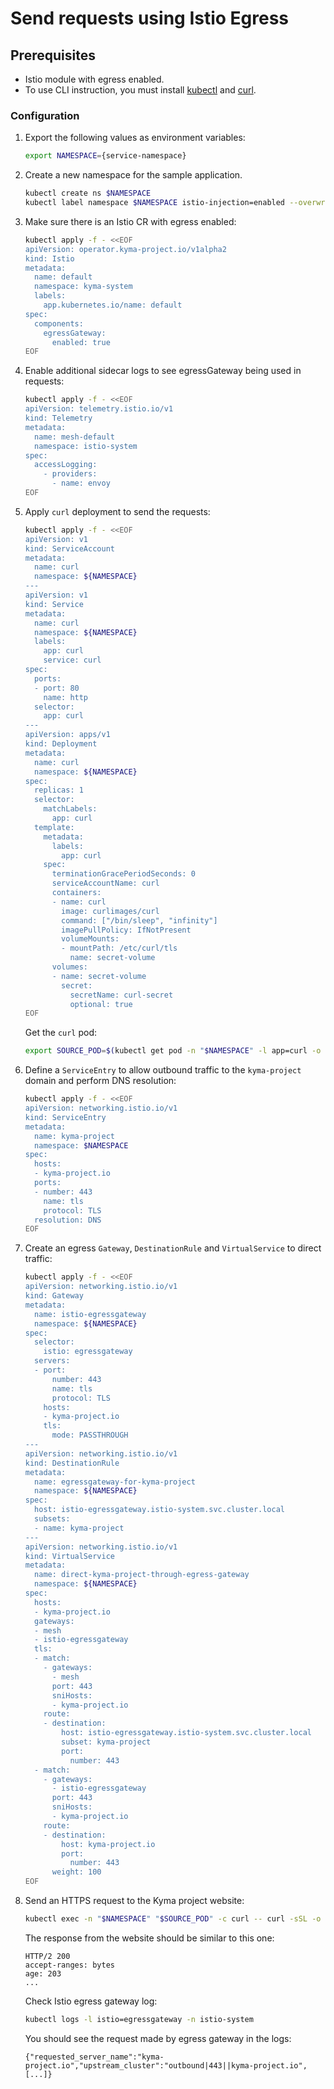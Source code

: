 # Send requests using Istio Egress

## Prerequisites

* Istio module with egress enabled.
* To use CLI instruction, you must install [kubectl](https://kubernetes.io/docs/tasks/tools/#kubectl)
  and [curl](https://curl.se/).

### Configuration

1. Export the following values as environment variables:

    ```bash
    export NAMESPACE={service-namespace}
    ```

2. Create a new namespace for the sample application.
    ```bash
    kubectl create ns $NAMESPACE
    kubectl label namespace $NAMESPACE istio-injection=enabled --overwrite
    ```

3. Make sure there is an Istio CR with egress enabled:
   ```bash
   kubectl apply -f - <<EOF
   apiVersion: operator.kyma-project.io/v1alpha2
   kind: Istio
   metadata:
     name: default
     namespace: kyma-system
     labels:
       app.kubernetes.io/name: default
   spec:
     components:
       egressGateway:
         enabled: true
   EOF
   ```

4. Enable additional sidecar logs to see egressGateway being used in requests:
    ```bash
    kubectl apply -f - <<EOF
    apiVersion: telemetry.istio.io/v1
    kind: Telemetry
    metadata:
      name: mesh-default
      namespace: istio-system
    spec:
      accessLogging:
        - providers:
          - name: envoy
    EOF
    ```

5. Apply `curl` deployment to send the requests:
    ```bash
    kubectl apply -f - <<EOF
    apiVersion: v1
    kind: ServiceAccount
    metadata:
      name: curl
      namespace: ${NAMESPACE}
    ---
    apiVersion: v1
    kind: Service
    metadata:
      name: curl
      namespace: ${NAMESPACE}
      labels:
        app: curl
        service: curl
    spec:
      ports:
      - port: 80
        name: http
      selector:
        app: curl
    ---
    apiVersion: apps/v1
    kind: Deployment
    metadata:
      name: curl
      namespace: ${NAMESPACE}
    spec:
      replicas: 1
      selector:
        matchLabels:
          app: curl
      template:
        metadata:
          labels:
            app: curl
        spec:
          terminationGracePeriodSeconds: 0
          serviceAccountName: curl
          containers:
          - name: curl
            image: curlimages/curl
            command: ["/bin/sleep", "infinity"]
            imagePullPolicy: IfNotPresent
            volumeMounts:
            - mountPath: /etc/curl/tls
              name: secret-volume
          volumes:
          - name: secret-volume
            secret:
              secretName: curl-secret
              optional: true
    EOF
    ```

   Get the `curl` pod:
    ```bash
   export SOURCE_POD=$(kubectl get pod -n "$NAMESPACE" -l app=curl -o jsonpath={.items..metadata.name})
    ```

6. Define a `ServiceEntry` to allow outbound traffic to the `kyma-project` domain and perform DNS resolution:
   
   ```bash
   kubectl apply -f - <<EOF
   apiVersion: networking.istio.io/v1
   kind: ServiceEntry
   metadata:
     name: kyma-project
     namespace: $NAMESPACE
   spec:
     hosts:
     - kyma-project.io
     ports:
     - number: 443
       name: tls
       protocol: TLS
     resolution: DNS
   EOF
   ```

7. Create an egress `Gateway`, `DestinationRule` and `VirtualService` to direct traffic:
   
   ```bash
   kubectl apply -f - <<EOF
   apiVersion: networking.istio.io/v1
   kind: Gateway
   metadata:
     name: istio-egressgateway
     namespace: ${NAMESPACE}
   spec:
     selector:
       istio: egressgateway
     servers:
     - port:
         number: 443
         name: tls
         protocol: TLS
       hosts:
       - kyma-project.io
       tls:
         mode: PASSTHROUGH
   ---
   apiVersion: networking.istio.io/v1
   kind: DestinationRule
   metadata:
     name: egressgateway-for-kyma-project
     namespace: ${NAMESPACE}
   spec:
     host: istio-egressgateway.istio-system.svc.cluster.local
     subsets:
     - name: kyma-project
   ---
   apiVersion: networking.istio.io/v1
   kind: VirtualService
   metadata:
     name: direct-kyma-project-through-egress-gateway
     namespace: ${NAMESPACE}
   spec:
     hosts:
     - kyma-project.io
     gateways:
     - mesh
     - istio-egressgateway
     tls:
     - match:
       - gateways:
         - mesh
         port: 443
         sniHosts:
         - kyma-project.io
       route:
       - destination:
           host: istio-egressgateway.istio-system.svc.cluster.local
           subset: kyma-project
           port:
             number: 443
     - match:
       - gateways:
         - istio-egressgateway
         port: 443
         sniHosts:
         - kyma-project.io
       route:
       - destination:
           host: kyma-project.io
           port:
             number: 443
         weight: 100
   EOF
   ```
   
8. Send an HTTPS request to the Kyma project website:
   ```bash
   kubectl exec -n "$NAMESPACE" "$SOURCE_POD" -c curl -- curl -sSL -o /dev/null -D - https://kyma-project.io
   ```
   
   The response from the website should be similar to this one:
   ```
   HTTP/2 200
   accept-ranges: bytes
   age: 203
   ...
   ```
   
   Check Istio egress gateway log:
   ```bash
   kubectl logs -l istio=egressgateway -n istio-system
   ```

   You should see the request made by egress gateway in the logs:
   ```
   {"requested_server_name":"kyma-project.io","upstream_cluster":"outbound|443||kyma-project.io",[...]}
   ```

